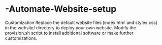 # -Automate-Website-setup

Customization
Replace the default website files (index.html and styles.css) in the website/ directory to deploy your own website.
Modify the provision.sh script to install additional software or make further customizations.
